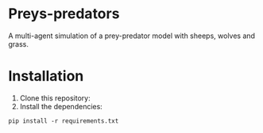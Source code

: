 # Preys-predators

A multi-agent simulation of a prey-predator model with sheeps, wolves and grass.

# Installation

1. Clone this repository:
2. Install the dependencies:
```shell
pip install -r requirements.txt
```